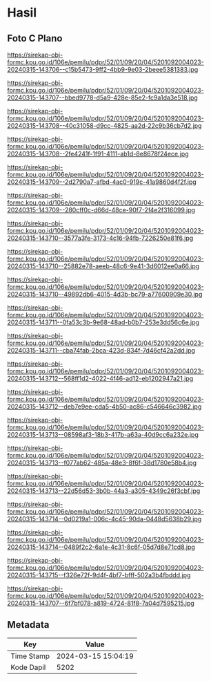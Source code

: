 # Hasil

## Foto C Plano

https://sirekap-obj-formc.kpu.go.id/106e/pemilu/pdpr/52/01/09/20/04/5201092004023-20240315-143706--c15b5473-9ff2-4bb9-9e03-2beee5381383.jpg

https://sirekap-obj-formc.kpu.go.id/106e/pemilu/pdpr/52/01/09/20/04/5201092004023-20240315-143707--bbed9778-d5a9-428e-85e2-fc9a1da3e518.jpg

https://sirekap-obj-formc.kpu.go.id/106e/pemilu/pdpr/52/01/09/20/04/5201092004023-20240315-143708--40c31058-d9cc-4825-aa2d-22c9b36cb7d2.jpg

https://sirekap-obj-formc.kpu.go.id/106e/pemilu/pdpr/52/01/09/20/04/5201092004023-20240315-143708--2fe4241f-1f91-4111-ab1d-8e8678f24ece.jpg

https://sirekap-obj-formc.kpu.go.id/106e/pemilu/pdpr/52/01/09/20/04/5201092004023-20240315-143709--2d2790a7-afbd-4ac0-919c-41a9860d4f2f.jpg

https://sirekap-obj-formc.kpu.go.id/106e/pemilu/pdpr/52/01/09/20/04/5201092004023-20240315-143709--280cff0c-d66d-48ce-90f7-2f4e2f316099.jpg

https://sirekap-obj-formc.kpu.go.id/106e/pemilu/pdpr/52/01/09/20/04/5201092004023-20240315-143710--3577a3fe-3173-4c16-94fb-7226250e81f6.jpg

https://sirekap-obj-formc.kpu.go.id/106e/pemilu/pdpr/52/01/09/20/04/5201092004023-20240315-143710--25882e78-aeeb-48c6-9e41-3d6012ee0a66.jpg

https://sirekap-obj-formc.kpu.go.id/106e/pemilu/pdpr/52/01/09/20/04/5201092004023-20240315-143710--49892db6-4015-4d3b-bc79-a77600909e30.jpg

https://sirekap-obj-formc.kpu.go.id/106e/pemilu/pdpr/52/01/09/20/04/5201092004023-20240315-143711--0fa53c3b-9e68-48ad-b0b7-253e3dd56c6e.jpg

https://sirekap-obj-formc.kpu.go.id/106e/pemilu/pdpr/52/01/09/20/04/5201092004023-20240315-143711--cba74fab-2bca-423d-834f-7d46cf42a2dd.jpg

https://sirekap-obj-formc.kpu.go.id/106e/pemilu/pdpr/52/01/09/20/04/5201092004023-20240315-143712--568ff1d2-4022-4f46-ad12-eb1202947a21.jpg

https://sirekap-obj-formc.kpu.go.id/106e/pemilu/pdpr/52/01/09/20/04/5201092004023-20240315-143712--deb7e9ee-cda5-4b50-ac86-c546646c3982.jpg

https://sirekap-obj-formc.kpu.go.id/106e/pemilu/pdpr/52/01/09/20/04/5201092004023-20240315-143713--08598af3-18b3-417b-a63a-40d9cc6a232e.jpg

https://sirekap-obj-formc.kpu.go.id/106e/pemilu/pdpr/52/01/09/20/04/5201092004023-20240315-143713--f077ab62-485a-48e3-8f6f-38d1780e58b4.jpg

https://sirekap-obj-formc.kpu.go.id/106e/pemilu/pdpr/52/01/09/20/04/5201092004023-20240315-143713--22d56d53-3b0b-44a3-a305-4349c26f3cbf.jpg

https://sirekap-obj-formc.kpu.go.id/106e/pemilu/pdpr/52/01/09/20/04/5201092004023-20240315-143714--0d0219a1-006c-4c45-90da-0448d5638b29.jpg

https://sirekap-obj-formc.kpu.go.id/106e/pemilu/pdpr/52/01/09/20/04/5201092004023-20240315-143714--0489f2c2-6a1e-4c31-8c6f-05d7d8e71cd8.jpg

https://sirekap-obj-formc.kpu.go.id/106e/pemilu/pdpr/52/01/09/20/04/5201092004023-20240315-143715--f326e72f-9d4f-4bf7-bfff-502a3b4fbddd.jpg

https://sirekap-obj-formc.kpu.go.id/106e/pemilu/pdpr/52/01/09/20/04/5201092004023-20240315-143707--6f7bf078-a819-4724-81f8-7a04d7595215.jpg


## Metadata

| Key        | Value               |
| ---------- | ------------------- |
| Time Stamp | 2024-03-15 15:04:19 |
| Kode Dapil | 5202                |



